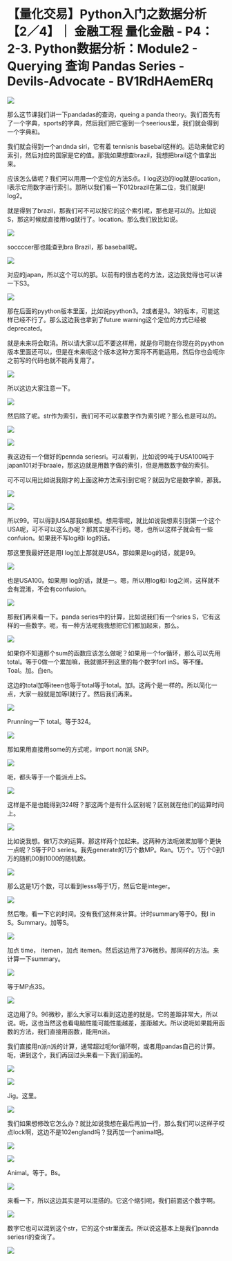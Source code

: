 # 【量化交易】Python入门之数据分析【2／4】｜ 金融工程 量化金融 - P4：2-3. Python数据分析：Module2 - Querying 查询 Pandas Series - Devils-Advocate - BV1RdHAemERq

![](img/d6b0b6890984dfbb07b02c33c5e63aaf_0.png)

那么这节课我们讲一下pandadas的查询，queing a panda theory。我们首先有了一个字典，sports的字典，然后我们把它塞到一个seerious里，我们就会得到一个字典和。

我们就会得到一个andnda siri，它有着 tennisnis baseball这样的。运动来做它的索引，然后对应的国家是它的值。那我如果想查brazil，我想把brail这个值拿出来。

应该怎么做呢？我们可以用用一个定位的方法S点。I log这边的log就是location，I表示它用数字进行索引。那所以我们看一下012brazil在第二位，我们就是I log2。

就是得到了brazil，那我们可不可以按它的这个索引呢，那也是可以的。比如说S，那这时候就直接用log就行了。location。那么我们放比如说。



![](img/d6b0b6890984dfbb07b02c33c5e63aaf_2.png)

soccccer那也能查到bra Brazil，那 baseball呢。

![](img/d6b0b6890984dfbb07b02c33c5e63aaf_4.png)

对应的japan，所以这个可以的那。以前有的很古老的方法，这边我觉得也可以讲一下S3。

![](img/d6b0b6890984dfbb07b02c33c5e63aaf_6.png)

那在后面的pyython版本里面，比如说pyython3。2或者是3。3的版本，可能这样已经不行了。那么这边我也拿到了future warning这个定位的方式已经被deprecated。

就是未来将会取消。所以请大家以后不要这样用，就是你可能在你现在的pyython版本里面还可以，但是在未来呃这个版本这种方案将不再能适用。然后你也会呃你之前写的代码也就不能再复用了。



![](img/d6b0b6890984dfbb07b02c33c5e63aaf_8.png)

所以这边大家注意一下。

![](img/d6b0b6890984dfbb07b02c33c5e63aaf_10.png)

然后除了呢。str作为索引，我们可不可以拿数字作为索引呢？那么也是可以的。

![](img/d6b0b6890984dfbb07b02c33c5e63aaf_12.png)

![](img/d6b0b6890984dfbb07b02c33c5e63aaf_13.png)

我这边有一个做好的pennda seriesri。可以看到，比如说99吨于USA100吨于japan101对于braale，那这边就是用数字做的索引，但是用数数字做的索引。

可不可以用比如说我刚才的上面这种方法索引到它呢？就因为它是数字嘛，那我。

![](img/d6b0b6890984dfbb07b02c33c5e63aaf_15.png)

![](img/d6b0b6890984dfbb07b02c33c5e63aaf_16.png)

所以99。可以得到USA那我如果想。想用零呢，就比如说我想索引到第一个这个USA呢，可不可以这么办呢？那其实是不行的。嗯，也所以这样子就会有一些confuion。如果我不写log和i log的话。

那这里我最好还是用I log加上那就是USA，那如果是log的话，就是99。

![](img/d6b0b6890984dfbb07b02c33c5e63aaf_18.png)

也是USA100。如果用I log的话，就是一。嗯，所以用log和i log之间，这样就不会有混淆，不会有confusion。



![](img/d6b0b6890984dfbb07b02c33c5e63aaf_20.png)

那我们再来看一下。panda series中的计算，比如说我们有一个sries S，它有这样的一些数字。呃，有一种方法呢我我想把它们都加起来，那么。



![](img/d6b0b6890984dfbb07b02c33c5e63aaf_22.png)

如果你不知道那个sum的函数应该怎么做呢？如果用一个for循环，那么可以先用total。等于0做一个累加嘛，我就循环到这里的每个数字forI inS。等不懂。Toal。加。白en。

这边的total加等iteen也等于total等于total。加I。这两个是一样的。所以简化一点，大家一般就是加等I就行了。然后我们再来。



![](img/d6b0b6890984dfbb07b02c33c5e63aaf_24.png)

Prunning一下 total。等于324。

![](img/d6b0b6890984dfbb07b02c33c5e63aaf_26.png)

那如果用直接用some的方式呢，import non派 SNP。

![](img/d6b0b6890984dfbb07b02c33c5e63aaf_28.png)

呃，都头等于一个能派点上S。

![](img/d6b0b6890984dfbb07b02c33c5e63aaf_30.png)

这样是不是也能得到324呀？那这两个是有什么区别呢？区别就在他们的运算时间上。

![](img/d6b0b6890984dfbb07b02c33c5e63aaf_32.png)

比如说我想。做1万次的运算。那这样两个加起来。这两种方法呃做累加哪个更快一点呢？S等于PD series。我先generate的1万个数MP。Ran。1万个。1万个0到1万的随机00到1000的随机数。



![](img/d6b0b6890984dfbb07b02c33c5e63aaf_34.png)

那么这是1万个数，可以看到lesss等于1万，然后它是integer。

![](img/d6b0b6890984dfbb07b02c33c5e63aaf_36.png)

然后嚟。看一下它的时间。没有我们这样来计算。计时summary等于0。我I in S。Summary。加等S。



![](img/d6b0b6890984dfbb07b02c33c5e63aaf_38.png)

加点 time， itemen，加点 itemen。然后这边用了376微秒。那同样的方法。来计算一下summary。



![](img/d6b0b6890984dfbb07b02c33c5e63aaf_40.png)

等于MP点3S。

![](img/d6b0b6890984dfbb07b02c33c5e63aaf_42.png)

这边用了9。96微秒，那么大家可以看到这边差的就是。它的差距非常大，所以说。呃，这也当然这也看电脑性能可能性能越差，差距越大。所以说呃如果能用函数的方法，我们直接用函数，能用n派。

我们直接用n派n派的计算，通常超过呃for循环啊，或者用pandas自己的计算。呃，讲到这个，我们再回过头来看一下我们前面的。



![](img/d6b0b6890984dfbb07b02c33c5e63aaf_44.png)

![](img/d6b0b6890984dfbb07b02c33c5e63aaf_45.png)

Jig。这里。

![](img/d6b0b6890984dfbb07b02c33c5e63aaf_47.png)

我们如果想修改它怎么办？就比如说我想在最后再加一行，那么我们可以这样子哎点lock啊，这边不是102england吗？我再加一个animal吧。



![](img/d6b0b6890984dfbb07b02c33c5e63aaf_49.png)

![](img/d6b0b6890984dfbb07b02c33c5e63aaf_50.png)

Animal。等于。Bs。

![](img/d6b0b6890984dfbb07b02c33c5e63aaf_52.png)

来看一下，所以这边其实是可以混搭的。它这个缩引呃，我们前面这个数字啊。

![](img/d6b0b6890984dfbb07b02c33c5e63aaf_54.png)

数字它也可以混到这个str，它的这个str里面去。所以说这基本上是我们pannda seriesri的查询了。



![](img/d6b0b6890984dfbb07b02c33c5e63aaf_56.png)